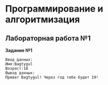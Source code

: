 <h1>Программирование и алгоритмизация</h1>
<h2>Лабораторная работа №1</h2>

**Задание №1**

```
Ввод данных:
Имя:Bagtygul
Возраст:18
Вывод данных:
Привет Bagtygul! Через год тебе будет 19!
```